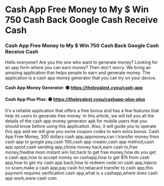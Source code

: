 # Cash App Free Money to My $ Win 750 Cash Back Google Cash Receive Cash

### Cash App Free Money to My $ Win 750 Cash Back Google Cash Receive Cash

Hello everyone!! Are you the one who want to generate money? Looking for an app form where you can earn money? Then don't worry. We bring an amazing application that helps people to earn and generate money. The application is a cash app money generator that you can try on your device.

<strong>Cash App Money Generator: 🟢 https://theloyalest.cyou/cash-app</strong>

<strong>Cash App Plus Plus: 🟢 https://theloyalest.cyou/cashapp-plus-plus</strong>

It's a reliable application that offers a free bonus and has a few features that help its users to generate free money. In this article, we will tell you all the details of the cash app money generator apk for mobile users that you should know before using this application. Also, it will guide you to operate this app and we will give you some coupon codes to earn extra bonus. Cash App Free Money, 300 dollars cash app,appmoney,can i transfer money from cash app to google pay,cash 100,cash app creator,cash app method,cash app spoof,cash sending app,chime money hack,earn cash to,free money,freebie mom instant win list,hack to get free money,how do you get a cash app,how to accept money on cashapp,how to get $15 from cash app,how to get my cash app back,how to redeem code on cash app,injectx co scam,make a cash app,pay cash for,reliacard transfer to cash app,this payment requires verification cash app,what is a cashapp,where does cash app work,www cash com
